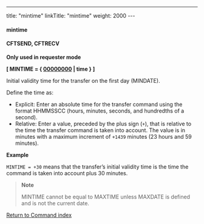 ---
title: "mintime"
linkTitle: "mintime"
weight: 2000
---<span id="mintime"></span>

#### mintime

<span id="mintime_CFTSEND"></span>

#### CFTSEND, CFTRECV

****Only used in requester
mode****

******[ MINTIME =
{ <u>00000000</u> &#124; time } ]******

Initial validity time for the transfer on
the first day (MINDATE).

Define the time as:

- Explicit: Enter an absolute time for the transfer command using the format HHMMSSCC (hours, minutes, seconds, and hundredths of a second).
- Relative: Enter a value, preceded by the plus sign (`+`), that is relative to the time the transfer command is taken into
    account. The value is in minutes with a maximum increment of `+1439` minutes (23 hours and 59 minutes).

****Example****

`MINTIME = +30` means that the transfer’s initial validity time is the time
the command is taken into account plus 30 minutes.

> **Note**
>
> MINTIME cannot be equal to MAXTIME unless MAXDATE is defined and is
> not the current date.

[Return to Command index](../../)
